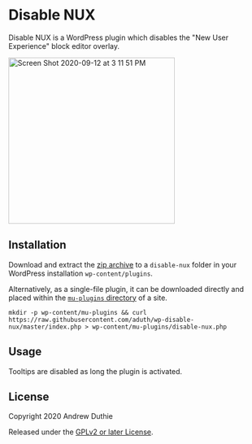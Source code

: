 # Disable NUX

Disable NUX is a WordPress plugin which disables the "New User Experience" block editor overlay.

<img width="327" alt="Screen Shot 2020-09-12 at 3 11 51 PM" src="https://user-images.githubusercontent.com/1779930/93003158-60290300-f50a-11ea-8ad0-40f414e64786.png">

## Installation

Download and extract the [zip archive](https://github.com/aduth/g-debugger/archive/master.zip) to a `disable-nux` folder in your WordPress installation `wp-content/plugins`.

Alternatively, as a single-file plugin, it can be downloaded directly and placed within the [`mu-plugins` directory](https://codex.wordpress.org/Must_Use_Plugins) of a site.

```
mkdir -p wp-content/mu-plugins && curl https://raw.githubusercontent.com/aduth/wp-disable-nux/master/index.php > wp-content/mu-plugins/disable-nux.php
```

## Usage

Tooltips are disabled as long the plugin is activated.

## License

Copyright 2020 Andrew Duthie

Released under the [GPLv2 or later License](https://www.gnu.org/licenses/gpl-2.0.html).
